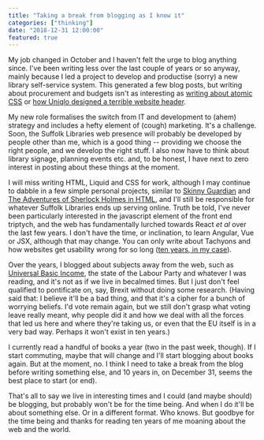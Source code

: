 ```yaml
---
title: "Taking a break from blogging as I know it"
categories: ["thinking"]
date: "2018-12-31 12:00:00"
featured: true
---
```



My job changed in October and I haven't felt the urge to blog anything since. I've been writing less over the last couple of years or so anyway, mainly because I led a project to develop and productise (sorry) a new library self-service system. This generated a few blog posts, but writing about procurement and budgets isn't as interesting as [writing about atomic CSS](/paternoster/posts/modular-css-vs-semantic-class-names-an-example/) or [how Uniqlo designed a terrible website header](/paternoster/posts/uniqlo-fixed-header/).

My new role formalises the switch from IT and development to (ahem) strategy and includes a hefty element of (cough) marketing. It's a challenge. Soon, the Suffolk Libraries web presence will probably be developed by people other than me, which is a good thing -- providing we choose the right people, and we develop the right stuff. I also now have to think about library signage, planning events etc. and, to be honest, I have next to zero interest in posting about these things at the moment.

I will miss writing HTML, Liquid and CSS for work, although I may continue to dabble in a few simple personal projects, similar to [Skinny Guardian](https://www.skinnyguardian.xyz) and [The Adventures of Sherlock Holmes in HTML](https://adler.netlify.com), and I'll still be responsible for whatever Suffolk Libraries ends up serving online. Truth be told, I've never been particularly interested in the javascript element of the front end triptych, and the web has fundamentally lurched towards React <i>et al</i> over the last few years. I don't have the time, or inclination, to learn Angular, Vue or JSX, although that may change. You can only write about Tachyons and how websites get usability wrong for so long ([ten years, in my case](/paternoster/posts/times-for-print-georgia-for-screen/)).

Over the years, I blogged about subjects away from the web, such as [Universal Basic Income](/paternoster/posts/3-neoliberal-reasons-for-basic-income/), the state of the Labour Party and whatever I was reading, and it's not as if we live in becalmed times. But I just don't feel qualified to pontificate on, say, Brexit without doing some research. (Having said that: I believe it'll be a bad thing, and that it's a cipher for a bunch of worrying beliefs. I'd vote remain again, but we still don't grasp what voting leave really meant, why people did it and how we deal with all the forces that led us here and where they're taking us, or even that the EU itself is in a very bad way. Perhaps it won't exist in ten years.)

I currently read a handful of books a year (two in the past week, though). If I start commuting, maybe that will change and I'll start blogging about books again. But at the moment, no. I think I need to take a break from the blog before writing something else, and 10 years in, on December 31, seems the best place to start (or end).

That's all to say we live in interesting times and I could (and maybe should) be blogging, but probably won't be for the time being. And when I do it'll be about something else. Or in a different format. Who knows. But goodbye for the time being and thanks for reading ten years of me moaning about the web and the world.
